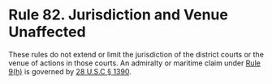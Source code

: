 # Rule 82. Jurisdiction and Venue Unaffected

These rules do not extend or limit the jurisdiction of the district courts or the venue of actions in those courts. An admiralty or maritime claim under [Rule 9(h)](9.md) is governed by [28 U.S.C § 1390](https://www.law.cornell.edu/uscode/text/28/1390).
